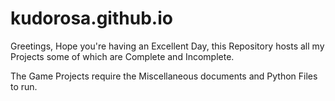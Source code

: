 # kudorosa.github.io
Greetings, Hope you're having an Excellent Day, this Repository hosts all my Projects some of which are Complete and Incomplete. 

The Game Projects require the Miscellaneous documents and Python Files to run.
